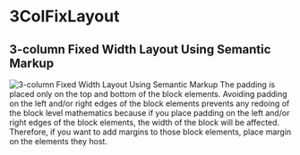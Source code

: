 # 3ColFixLayout
## 3-column Fixed Width Layout Using Semantic Markup
![3-column Fixed Width Layout Using Semantic Markup ](url)
The padding is placed only on the top and bottom of the block elements. Avoiding padding on the left and/or right edges of the block elements prevents any redoing of the block level mathematics because if you place padding on the left and/or right edges of the block elements, the width of the block will be affected. Therefore, if you want to add margins to those block elements, place margin on the elements they host.


